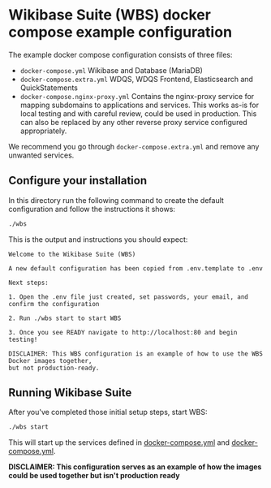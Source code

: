 # Wikibase Suite (WBS) docker compose example configuration

The example docker compose configuration consists of three files:

* `docker-compose.yml` Wikibase and Database (MariaDB)
* `docker-compose.extra.yml` WDQS, WDQS Frontend, Elasticsearch and QuickStatements
* `docker-compose.nginx-proxy.yml` Contains the nginx-proxy service for mapping subdomains to applications and services. This works as-is for local testing and with careful review, could be used in production. This can also be replaced by any other reverse proxy service configured appropriately.

We recommend you go through `docker-compose.extra.yml` and remove any unwanted services.

## Configure your installation

In this directory run the following command to create the default configuration and follow the instructions it shows:

```sh
./wbs
```

This is the output and instructions you should expect:

```text
Welcome to the Wikibase Suite (WBS)

A new default configuration has been copied from .env.template to .env

Next steps:

1. Open the .env file just created, set passwords, your email, and confirm the configuration

2. Run ./wbs start to start WBS

3. Once you see READY navigate to http://localhost:80 and begin testing!

DISCLAIMER: This WBS configuration is an example of how to use the WBS Docker images together,
but not production-ready.
```

## Running Wikibase Suite

After you've completed those initial setup steps, start WBS:

```sh
./wbs start
```

This will start up the services defined in [docker-compose.yml](docker-compose.yml) and [docker-compose.yml](docker-compose.extra.yml).

**DISCLAIMER: This configuration serves as an example of how the images could be used together but isn't production ready**
